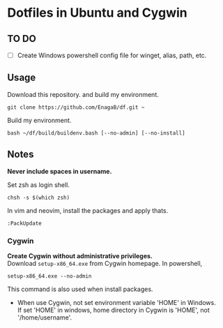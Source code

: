 # Dotfiles in Ubuntu and Cygwin
## TO DO
- [ ] Create Windows powershell config file for winget, alias, path, etc.

## Usage

Download this repository. and build my environment.
```
git clone https://github.com/EnagaB/df.git ~
```
Build my environment.
```
bash ~/df/build/buildenv.bash [--no-admin] [--no-install]
```

## Notes

**Never include spaces in username.**

Set zsh as login shell.
```
chsh -s $(which zsh)
```
In vim and neovim, install the packages and apply thats.
```
:PackUpdate
```

### Cygwin
**Create Cygwin without administrative privileges.**<br>
Download `setup-x86_64.exe` from Cygwin homepage. In powershell,
```
setup-x86_64.exe --no-admin
```
This command is also used when install packages.

- When use Cygwin, not set environment variable 'HOME' in Windows.<br>
If set 'HOME' in windows, home directory in Cygwin is 'HOME', not '/home/username'.

<!-- end -->
